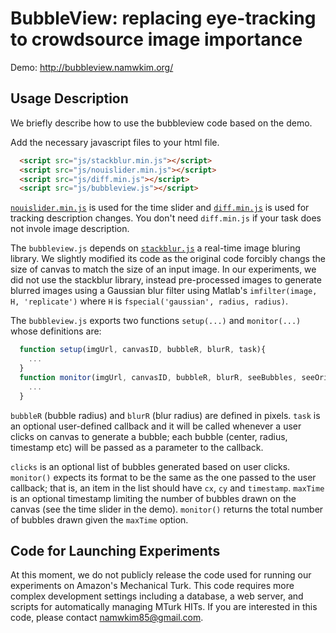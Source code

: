 # BubbleView: replacing eye-tracking to crowdsource image importance

Demo: http://bubbleview.namwkim.org/

## Usage Description  
We briefly describe how to use the bubbleview code based on the demo. 

Add the necessary javascript files to your html file. 
```html
  <script src="js/stackblur.min.js"></script>
  <script src="js/nouislider.min.js"></script>
  <script src="js/diff.min.js"></script>
  <script src="js/bubbleview.js"></script>
```
[`nouislider.min.js`](https://refreshless.com/nouislider/) is used for the time slider and [`diff.min.js`](https://github.com/kpdecker/jsdiff) is used for tracking description changes. You don't need `diff.min.js` if your task does not invole image description. 

The `bubbleview.js` depends on [`stackblur.js`](http://www.quasimondo.com/StackBlurForCanvas/StackBlurDemo.html) a real-time image bluring library. We slightly modified its code as the original code forcibly changs the size of canvas to match the size of an input image. In our experiments, we did not use the stackblur library, instead pre-processed images to generate blurred images using a Gaussian blur filter using Matlab's `imfilter(image, H, 'replicate')` where `H` is `fspecial('gaussian', radius, radius)`.

The `bubbleview.js` exports two functions `setup(...)` and `monitor(...)` whose definitions are:
```javascript
  function setup(imgUrl, canvasID, bubbleR, blurR, task){
    ...
  }
  function monitor(imgUrl, canvasID, bubbleR, blurR, seeBubbles, seeOriginal, clicks, maxTime){
    ...
  }
```
`bubbleR` (bubble radius) and `blurR` (blur radius) are defined in pixels. `task` is an optional user-defined callback and it will be called whenever a user clicks on canvas to generate a bubble; each bubble (center, radius, timestamp etc) will be passed as a parameter to the callback.

`clicks` is an optional list of bubbles generated based on user clicks. `monitor()` expects its format to be the same as the one passed to the user callback; that is, an item in the list should have `cx`, `cy` and `timestamp`. `maxTime` is an optional timestamp limiting the number of bubbles drawn on the canvas (see the time slider in the demo). `monitor()` returns the total number of bubbles drawn given the `maxTime` option.

## Code for Launching Experiments
At this moment, we do not publicly release the code used for running our experiments on Amazon's Mechanical Turk. This code requires more complex development settings including a database, a web server, and scripts for automatically managing MTurk HITs. If you are interested in this code, please contact namwkim85@gmail.com.
